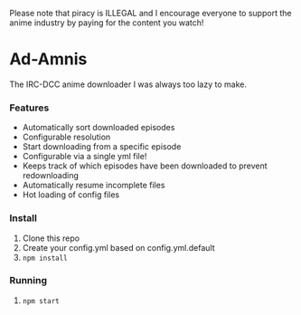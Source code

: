 Please note that piracy is ILLEGAL and I encourage everyone to support the anime industry by paying for the content you watch!

# Ad-Amnis

The IRC-DCC anime downloader I was always too lazy to make.

### Features

* Automatically sort downloaded episodes
* Configurable resolution
* Start downloading from a specific episode
* Configurable via a single yml file!
* Keeps track of which episodes have been downloaded to prevent redownloading
* Automatically resume incomplete files
* Hot loading of config files

### Install

1. Clone this repo
2. Create your config.yml based on config.yml.default
3. `npm install`

### Running

1. `npm start`
